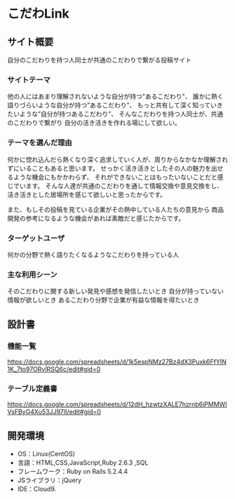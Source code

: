 # こだわLink

## サイト概要
自分のこだわりを持つ人同士が共通のこだわりで繋がる投稿サイト

### サイトテーマ
 他の人にはあまり理解されないような自分が持つ"あるこだわり"、
 誰かに熱く語りづらいような自分が持つ”あるこだわり"、
 もっと共有して深く知っていきたいような”自分が持つあるこだわり"、
 そんなこだわりを持つ人同士が、共通のこだわりで繋がり
 自分の活き活きを作れる場にして欲しい。
 

### テーマを選んだ理由
何かに惚れ込んだら熱くなり深く追求していく人が、周りからなかなか理解されずにいることもあると思います。
せっかく活き活きとしたその人の魅力を出せるような機会にもかかわらず、
それができないことはもったいないことだと感じでいます。
そんな人達が共通のこだわりを通して情報交換や意見交換をし、
活き活きとした居場所を感じて欲しいと思ったからです。

また、もしその投稿を見ている企業がその熱中している人たちの意見から
商品開発の参考になるような機会があれば素敵だと感じたからです。

### ターゲットユーザ
何かの分野で熱く語りたくなるようなこだわりを持っている人

### 主な利用シーン
そのこだわりに関する新しい発見や感想を発信したいとき
自分が持っていない情報が欲しいとき
あるこだわり分野で企業が有益な情報を得たいとき


## 設計書

### 機能一覧
https://docs.google.com/spreadsheets/d/1k5espNMz27Bz4dX3Puxk6FfYIN1K_7to97ORvlRSQ6c/edit#gid=0

### テーブル定義書
https://docs.google.com/spreadsheets/d/12dH_hzwtzXALE7hzrnb6iPMMWlVsFByG4Xu53JJ97II/edit#gid=0
## 開発環境
- OS：Linux(CentOS)
- 言語：HTML,CSS,JavaScript,Ruby 2.6.3 ,SQL
- フレームワーク：Ruby on Rails 5.2.4.4
- JSライブラリ：jQuery
- IDE：Cloud9.

